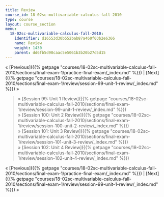 ```yaml
---
title: Review
course_id: 18-02sc-multivariable-calculus-fall-2010
type: course
layout: course_section
menu:
  18-02sc-multivariable-calculus-fall-2010:
    identifier: d16553d30b552bab87a460f03b2e6366
    name: Review
    weight: 1430
    parent: dd6fb5d90caac5e5061b3b20b27d5d15
---
```

« [Previous]({{% getpage "courses/18-02sc-multivariable-calculus-fall-2010/sections/final-exam-1/practice-final-exam/_index.md" %}}) | [Next]({{% getpage "courses/18-02sc-multivariable-calculus-fall-2010/sections/final-exam-1/review/session-99-unit-1-review/_index.md" %}}) »

> » [Session 99: Unit 1 Review]({{% getpage "courses/18-02sc-multivariable-calculus-fall-2010/sections/final-exam-1/review/session-99-unit-1-review/_index.md" %}})  
> » [Session 100: Unit 2 Review]({{% getpage "courses/18-02sc-multivariable-calculus-fall-2010/sections/final-exam-1/review/session-100-unit-2-review/_index.md" %}})  
> » [Session 101: Unit 3 Review]({{% getpage "courses/18-02sc-multivariable-calculus-fall-2010/sections/final-exam-1/review/session-101-unit-3-review/_index.md" %}})  
> » [Session 102: Unit 4 Review]({{% getpage "courses/18-02sc-multivariable-calculus-fall-2010/sections/final-exam-1/review/session-102-unit-4-review/_index.md" %}})

« [Previous]({{% getpage "courses/18-02sc-multivariable-calculus-fall-2010/sections/final-exam-1/practice-final-exam/_index.md" %}}) | [Next]({{% getpage "courses/18-02sc-multivariable-calculus-fall-2010/sections/final-exam-1/review/session-99-unit-1-review/_index.md" %}}) »